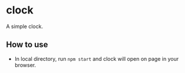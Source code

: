 # clock
A simple clock.

## How to use
* In local directory, run `npm start` and clock will open on page in your browser.
